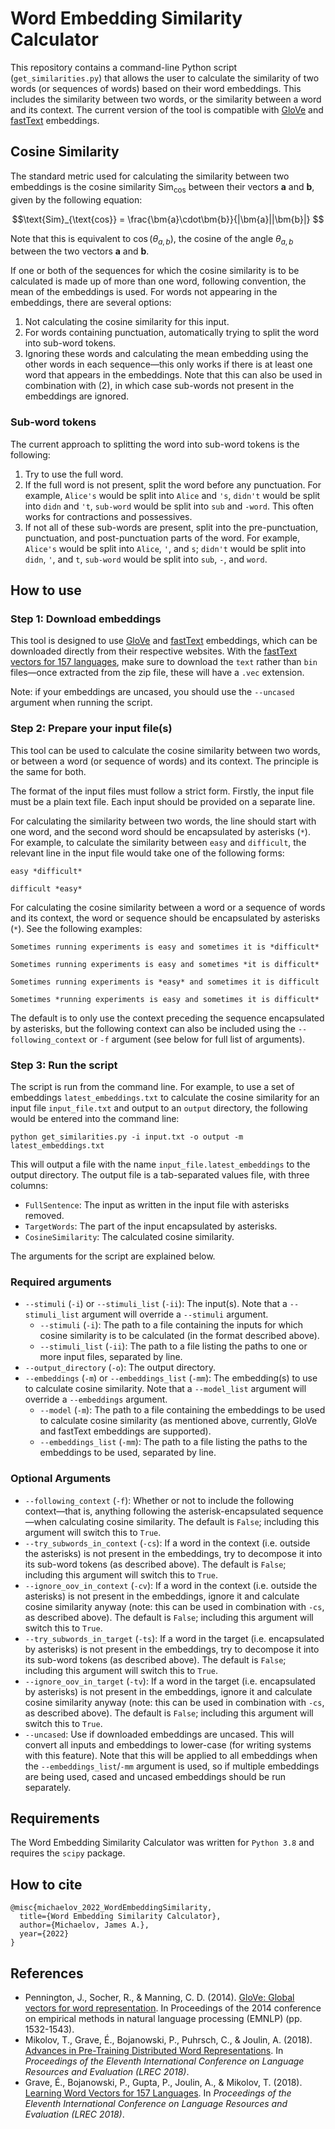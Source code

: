 # Word Embedding Similarity Calculator
This repository contains a command-line Python script (`get_similarities.py`) that allows the user to calculate the similarity of two words (or sequences of words) based on their word embeddings.  This includes the similarity between two words, or the similarity between a word and its context. The current version of the tool is compatible with [GloVe](https://nlp.stanford.edu/projects/glove/) and [fastText](https://fasttext.cc/) embeddings.

## Cosine Similarity
The standard metric used for calculating the similarity between two embeddings is the cosine similarity $\text{Sim}_{\text{cos}}$ between their vectors $\bm{a}$ and $\bm{b}$, given by the following equation:

$$\text{Sim}_{\text{cos}} = \frac{\bm{a}\cdot\bm{b}}{|\bm{a}||\bm{b}|} $$

Note that this is equivalent to $\cos(\theta_{a,b})$, the cosine of the angle $\theta_{a,b}$ between the two vectors $\bm{a}$ and $\bm{b}$.

If one or both of the sequences for which the cosine similarity is to be calculated is made up of more than one word, following convention, the mean of the embeddings is used. For words not appearing in the embeddings, there are several options:

1. Not calculating the cosine similarity for this input.
2. For words containing punctuation, automatically trying to split the word into sub-word tokens.
3. Ignoring these words and calculating the mean embedding using the other words in each sequence&mdash;this only works if there is at least one word that appears in the embeddings. Note that this can also be used in combination with (2), in which case sub-words not present in the embeddings are ignored.

### Sub-word tokens
The current approach to splitting the word into sub-word tokens is the following:

1. Try to use the full word.
2. If the full word is not present, split the word before any punctuation. For example, `Alice's` would be split into `Alice` and `'s`, `didn't` would be split into `didn` and `'t`, `sub-word` would be split into `sub` and `-word`. This often works for contractions and possessives.
3. If not all of these sub-words are present, split into the pre-punctuation, punctuation, and post-punctuation parts of the word.  For example, `Alice's` would be split into `Alice`, `'`, and `s`; `didn't` would be split into `didn`, `'`, and `t`, `sub-word` would be split into `sub`, `-`, and `word`.

## How to use

### Step 1: Download embeddings
This tool is designed to use [GloVe](https://nlp.stanford.edu/projects/glove/) and [fastText](https://fasttext.cc/) embeddings, which can be downloaded directly from their respective websites. With the [fastText vectors for 157 languages](https://fasttext.cc/docs/en/crawl-vectors.html), make sure to download the `text` rather than `bin` files&mdash;once extracted from the zip file, these will have a `.vec` extension.

Note: if your embeddings are uncased, you should use the `--uncased` argument when running the script.

### Step 2: Prepare your input file(s)
This tool can be used to calculate the cosine similarity between two words, or between a word (or sequence of words) and its context. The principle is the same for both. 

The format of the input files must follow a strict form. Firstly, the input file must be a plain text file. Each input should be provided on a separate line.

For calculating the similarity between two words, the line should start with one word, and the second word should be encapsulated by asterisks (`*`). For example, to calculate the similarity between `easy` and `difficult`, the relevant line in the input file would take one of the following forms:

```
easy *difficult*
```

```
difficult *easy*
```

For calculating the cosine similarity between a word or a sequence of words and its context, the word or sequence should be encapsulated by asterisks (`*`). See the following examples:

```
Sometimes running experiments is easy and sometimes it is *difficult*
```

```
Sometimes running experiments is easy and sometimes *it is difficult*
```

```
Sometimes running experiments is *easy* and sometimes it is difficult
```

```
Sometimes *running experiments is easy and sometimes it is difficult*
```

The default is to only use the context preceding the sequence encapsulated by asterisks, but the following context can also be included using the `--following_context` or `-f` argument (see below for full list of arguments).

### Step 3: Run the script
The script is run from the command line. For example, to use a set of embeddings `latest_embeddings.txt` to calculate the cosine similarity for an input file `input_file.txt` and output to an `output` directory, the following would be entered into the command line:

```
python get_similarities.py -i input.txt -o output -m latest_embeddings.txt
```

This will output a file with the name `input_file.latest_embeddings` to the output directory. The output file is a tab-separated values file, with three columns: 

* `FullSentence`: The input as written in the input file with asterisks removed.
* `TargetWords`: The part of the input encapsulated by asterisks.
* `CosineSimilarity`: The calculated cosine similarity.

The arguments for the script are explained below.

### Required arguments
* `--stimuli` (`-i`) or `--stimuli_list` (`-ii`): The input(s). Note that a `--stimuli_list` argument will override a `--stimuli` argument.
    * `--stimuli` (`-i`): The path to a file containing the inputs for which cosine similarity is to be calculated (in the format described above).
    * `--stimuli_list` (`-ii`): The path to a file listing the paths to one or more input files, separated by line.
* `--output_directory` (`-o`): The output directory.
* `--embeddings` (`-m`) or `--embeddings_list` (`-mm`): The embedding(s) to use to calculate cosine similarity.  Note that a `--model_list` argument will override a `--embeddings` argument.
    * `--model` (`-m`):  The path to a file containing the embeddings to be used to calculate cosine similarity (as mentioned above, currently, GloVe and fastText embeddings are supported).
    * `--embeddings_list` (`-mm`): The path to a file listing the paths to the embeddings to be used, separated by line.

### Optional Arguments
* `--following_context` (`-f`): Whether or not to include the following context&mdash;that is, anything following the asterisk-encapsulated sequence&mdash;when calculating cosine similarity. The default is `False`; including this argument will switch this to `True`.
* `--try_subwords_in_context` (`-cs`): If a word in the context (i.e. outside the asterisks) is not present in the embeddings, try to decompose it into its sub-word tokens (as described above). The default is `False`; including this argument will switch this to `True`.
* `--ignore_oov_in_context` (`-cv`): If a word in the context (i.e. outside the asterisks) is not present in the embeddings, ignore it and calculate cosine similarity anyway (note: this can be used in combination with `-cs`, as described above). The default is `False`; including this argument will switch this to `True`.
* `--try_subwords_in_target` (`-ts`): If a word in the target (i.e. encapsulated by asterisks) is not present in the embeddings, try to decompose it into its sub-word tokens (as described above). The default is `False`; including this argument will switch this to `True`.
* `--ignore_oov_in_target` (`-tv`): If a word in the target (i.e. encapsulated by asterisks) is not present in the embeddings, ignore it and calculate cosine similarity anyway (note: this can be used in combination with `-cs`, as described above). The default is `False`; including this argument will switch this to `True`.
* `--uncased`: Use if downloaded embeddings are uncased. This will convert all inputs and embeddings to lower-case (for writing systems with this feature). Note that this will be applied to all embeddings when the `--embeddings_list`/`-mm` argument is used, so if multiple embeddings are being used, cased and uncased embeddings should be run separately.


## Requirements
The Word Embedding Similarity Calculator was written for `Python 3.8` and requires the `scipy` package.

## How to cite

```
@misc{michaelov_2022_WordEmbeddingSimilarity,
  title={Word Embedding Similarity Calculator},
  author={Michaelov, James A.},
  year={2022}
}
```

## References
* Pennington, J., Socher, R., & Manning, C. D. (2014). [GloVe: Global vectors for word representation](https://aclanthology.org/D14-1162/). In Proceedings of the 2014 conference on empirical methods in natural language processing (EMNLP) (pp. 1532-1543).
* Mikolov, T., Grave, É., Bojanowski, P., Puhrsch, C., & Joulin, A. (2018). [Advances in Pre-Training Distributed Word Representations](https://aclanthology.org/L18-1008/). In *Proceedings of the Eleventh International Conference on Language Resources and Evaluation (LREC 2018)*.
* Grave, É., Bojanowski, P., Gupta, P., Joulin, A., & Mikolov, T. (2018). [Learning Word Vectors for 157 Languages](https://aclanthology.org/L18-1550/). In *Proceedings of the Eleventh International Conference on Language Resources and Evaluation (LREC 2018)*.
